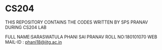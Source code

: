 # CS204
THIS REPOSITORY CONTAINS THE CODES WRITTEN BY SPS PRANAV DURING CS204 LAB
   
   
   FULL NAME:SARASWATULA PHANI SAI PRANAV
   ROLL NO:180101070
   WEB MAIL-ID : phani18@iitg.ac.in
